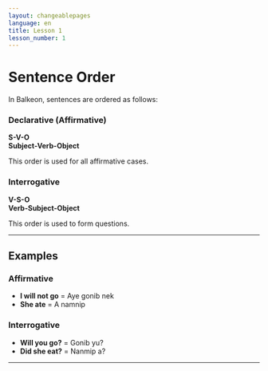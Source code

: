 ```yaml
---
layout: changeablepages
language: en
title: Lesson 1
lesson_number: 1
---
```


# Sentence Order

In Balkeon, sentences are ordered as follows:

### Declarative (Affirmative)

**S-V-O**  
**Subject-Verb-Object**

This order is used for all affirmative cases.

### Interrogative

**V-S-O**  
**Verb-Subject-Object**

This order is used to form questions.

---

## Examples

### Affirmative
- **I will not go** = Aye gonib nek
- **She ate** = A namnip

### Interrogative
- **Will you go?** = Gonib yu?
- **Did she eat?** = Nanmip a?

---
